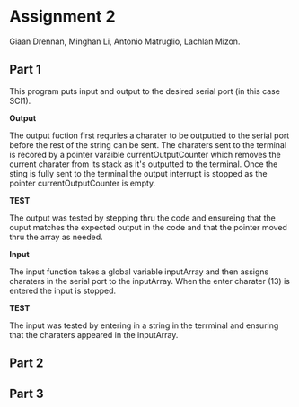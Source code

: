 # Assignment 2 

Giaan Drennan, Minghan Li, Antonio Matruglio, Lachlan Mizon.

## Part 1

This program puts input and output to the desired serial port (in this case SCI1).

**Output**

The output fuction first requries a charater to be outputted to the serial port before the rest of the string can be sent. The charaters sent to the terminal is recored by a pointer varaible currentOutputCounter which removes the current charater from its stack as it's outputted to the terminal. Once the sting is fully sent to the terminal the output interrupt is stopped as the pointer currentOutputCounter is empty. 

**TEST**

The output was tested by stepping thru the code and ensureing that the ouput matches the expected output in the code and that the pointer moved thru the array as needed. 

**Input**

The input function takes a global variable inputArray and then assigns charaters in the serial port to the inputArray. When the enter charater (13) is entered the input is stopped.

**TEST**

The input was tested by entering in a string in the terrminal and ensuring that the charaters appeared in the inputArray.  

## Part 2
## Part 3 
